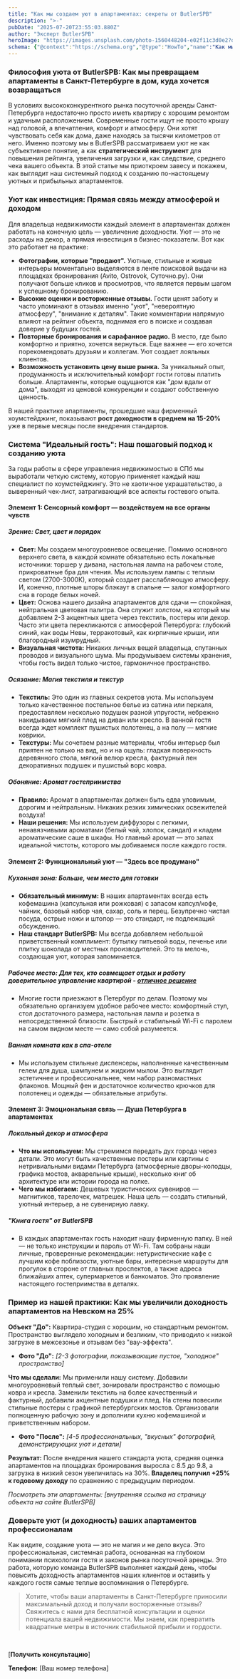 ```yaml
---
title: "Как мы создаем уют в апартаментах: секреты от ButlerSPB"
description: ">-"
pubDate: "2025-07-20T23:55:03.880Z"
author: "Эксперт ButlerSPB"
heroImage: "https://images.unsplash.com/photo-1560448204-e02f11c3d0e2?q=80&w=2070&auto=format&fit=crop"
schema: {"@context":"https://schema.org","@type":"HowTo","name":"Как мы создаем уют в апартаментах: секреты от ButlerSPB","description":">-","image":{"@type":"ImageObject","url":"https://images.unsplash.com/photo-1560448204-e02f11c3d0e2?q=80&w=2070&auto=format&fit=crop"},"aggregateRating":{"@type":"AggregateRating","ratingValue":"4.8","reviewCount":567,"bestRating":"5","worstRating":"1"},"publisher":{"@type":"Organization","name":"Блог ButlerSPB","logo":{"@type":"ImageObject","url":"https://butlerspb-blog.netlify.app/favicon.ico"}},"mainEntityOfPage":{"@type":"WebPage","@id":"https://butlerspb-blog.netlify.app/blog/kak-my-sozdaem-uyut-v-apartamentah/"}}
---
```


### **Философия уюта от ButlerSPB: Как мы превращаем апартаменты в Санкт-Петербурге в дом, куда хочется возвращаться**

В условиях высококонкурентного рынка посуточной аренды Санкт-Петербурга недостаточно просто иметь квартиру с хорошим ремонтом и удачным расположением. Современные гости ищут не просто крышу над головой, а впечатления, комфорт и атмосферу. Они хотят чувствовать себя как дома, даже находясь за тысячи километров от него. Именно поэтому мы в ButlerSPB рассматриваем уют не как субъективное понятие, а как **стратегический инструмент** для повышения рейтинга, увеличения загрузки и, как следствие, среднего чека вашего объекта. В этой статье мы приоткроем завесу и покажем, как выглядит наш системный подход к созданию по-настоящему уютных и прибыльных апартаментов.

### **Уют как инвестиция: Прямая связь между атмосферой и доходом**

Для владельца недвижимости каждый элемент в апартаментах должен работать на конечную цель — увеличение доходности. Уют — это не расходы на декор, а прямая инвестиция в бизнес-показатели. Вот как это работает на практике:

*   **Фотографии, которые "продают".** Уютные, стильные и живые интерьеры моментально выделяются в ленте поисковой выдачи на площадках бронирования (Avito, Ostrovok, Суточно.ру). Они получают больше кликов и просмотров, что является первым шагом к успешному бронированию.
*   **Высокие оценки и восторженные отзывы.** Гости ценят заботу и часто упоминают в отзывах именно "уют", "невероятную атмосферу", "внимание к деталям". Такие комментарии напрямую влияют на рейтинг объекта, поднимая его в поиске и создавая доверие у будущих гостей.
*   **Повторные бронирования и сарафанное радио.** В место, где было комфортно и приятно, хочется вернуться. Еще важнее — его хочется порекомендовать друзьям и коллегам. Уют создает лояльных клиентов.
*   **Возможность установить цену выше рынка.** За уникальный опыт, продуманность и исключительный комфорт гости готовы платить больше. Апартаменты, которые ощущаются как "дом вдали от дома", выходят из ценовой конкуренции и создают собственную ценность.

В нашей практике апартаменты, прошедшие наш фирменный хоумстейджинг, показывают **рост доходности в среднем на 15-20%** уже в первые месяцы после внедрения стандартов.

### **Система "Идеальный гость": Наш пошаговый подход к созданию уюта**

За годы работы в сфере управления недвижимостью в СПб мы выработали четкую систему, которую применяет каждый наш специалист по хоумстейджингу. Это не хаотичное украшательство, а выверенный чек-лист, затрагивающий все аспекты гостевого опыта.

#### **Элемент 1: Сенсорный комфорт — воздействуем на все органы чувств**

##### **Зрение: Свет, цвет и порядок**

*   **Свет:** Мы создаем многоуровневое освещение. Помимо основного верхнего света, в каждой комнате обязательно есть локальные источники: торшер у дивана, настольная лампа на рабочем столе, прикроватные бра для чтения. Мы используем лампы с теплым светом (2700-3000К), который создает расслабляющую атмосферу. И, конечно, плотные шторы блэкаут в спальне — залог комфортного сна в городе белых ночей.
*   **Цвет:** Основа нашего дизайна апартаментов для сдачи — спокойная, нейтральная цветовая палитра. Она служит холстом, на который мы добавляем 2-3 акцентных цвета через текстиль, постеры или декор. Часто эти цвета перекликаются с атмосферой Петербурга: глубокий синий, как воды Невы, терракотовый, как кирпичные крыши, или благородный изумрудный.
*   **Визуальная чистота:** Никаких личных вещей владельца, спутанных проводов и визуального шума. Мы продумываем системы хранения, чтобы гость видел только чистое, гармоничное пространство.

##### **Осязание: Магия текстиля и текстур**

*   **Текстиль:** Это один из главных секретов уюта. Мы используем только качественное постельное белье из сатина или перкаля, предоставляем несколько подушек разной упругости, небрежно накидываем мягкий плед на диван или кресло. В ванной гостя всегда ждет комплект пушистых полотенец, а на полу — мягкие коврики.
*   **Текстуры:** Мы сочетаем разные материалы, чтобы интерьер был приятен не только на вид, но и на ощупь: гладкая поверхность деревянного стола, мягкий велюр кресла, фактурный лен декоративных подушек и пушистый ворс ковра.

##### **Обоняние: Аромат гостеприимства**

*   **Правило:** Аромат в апартаментах должен быть едва уловимым, дорогим и нейтральным. Никаких резких химических освежителей воздуха!
*   **Наши решения:** Мы используем диффузоры с легкими, ненавязчивыми ароматами (белый чай, хлопок, сандал) и кладем ароматические саше в шкафы. Но главный аромат — это запах идеальной чистоты, которого мы добиваемся после каждого гостя.

#### **Элемент 2: Функциональный уют — "Здесь все продумано"**

##### **Кухонная зона: Больше, чем место для готовки**

*   **Обязательный минимум:** В наших апартаментах всегда есть кофемашина (капсульная или рожковая) с запасом капсул/кофе, чайник, базовый набор чая, сахар, соль и перец. Безупречно чистая посуда, острые ножи и штопор — это стандарт, не подлежащий обсуждению.
*   **Наш стандарт ButlerSPB:** Мы всегда добавляем небольшой приветственный комплимент: бутылку питьевой воды, печенье или плитку шоколада от местных производителей. Это та мелочь, создающая уют, которая запоминается.

##### **Рабочее место: Для тех, кто совмещает отдых и работу** доверительное управление квартирой - <a href="https://butlerspb.ru/rent" target="_blank" rel="nofollow">отличное решение</a>

*   Многие гости приезжают в Петербург по делам. Поэтому мы обязательно организуем удобное рабочее место: комфортный стул, стол достаточного размера, настольная лампа и розетка в непосредственной близости. Быстрый и стабильный Wi-Fi с паролем на самом видном месте — само собой разумеется.

##### **Ванная комната как в спа-отеле**

*   Мы используем стильные диспенсеры, наполненные качественным гелем для душа, шампунем и жидким мылом. Это выглядит эстетичнее и профессиональнее, чем набор разномастных флаконов. Мощный фен и достаточное количество крючков для полотенец и одежды — обязательные атрибуты.

#### **Элемент 3: Эмоциональная связь — Душа Петербурга в апартаментах**

##### **Локальный декор и атмосфера**

*   **Что мы используем:** Мы стремимся передать дух города через детали. Это могут быть качественные постеры или картины с нетривиальными видами Петербурга (атмосферные дворы-колодцы, графика мостов, акварельные крыши), несколько книг об архитектуре или истории города на полке.
*   **Чего мы избегаем:** Дешевых туристических сувениров — магнитиков, тарелочек, матрешек. Наша цель — создать стильный, уютный интерьер, а не сувенирную лавку.

##### **"Книга гостя" от ButlerSPB**

*   В каждых апартаментах гость находит нашу фирменную папку. В ней — не только инструкции и пароль от Wi-Fi. Там собраны наши личные, проверенные рекомендации: нетуристические кафе с лучшим кофе поблизости, уютные бары, интересные маршруты для прогулок в стороне от главных проспектов, а также адреса ближайших аптек, супермаркетов и банкоматов. Это проявление настоящего гостеприимства в деталях.

### **Пример из нашей практики: Как мы увеличили доходность апартаментов на Невском на 25%**

**Объект "До":** Квартира-студия с хорошим, но стандартным ремонтом. Пространство выглядело холодным и безликим, что приводило к низкой загрузке в межсезонье и отзывам без "вау-эффекта".

*   **Фото "До":** *[2-3 фотографии, показывающие пустое, "холодное" пространство]*

**Что мы сделали:** Мы применили нашу систему. Добавили многоуровневый теплый свет, зонировали пространство с помощью ковра и кресла. Заменили текстиль на более качественный и фактурный, добавили акцентные подушки и плед. На стены повесили стильные постеры с графикой петербургских мостов. Организовали полноценную рабочую зону и дополнили кухню кофемашиной и приветственным набором.

*   **Фото "После":** *[4-5 профессиональных, "вкусных" фотографий, демонстрирующих уют и детали]*

**Результат:** После внедрения нашего стандарта уюта, средняя оценка апартаментов на площадках бронирования выросла с 8.5 до 9.8, а загрузка в низкий сезон увеличилась на 30%. **Владелец получил +25% к годовому доходу** по сравнению с предыдущим периодом.

*Посмотреть эти апартаменты: [внутренняя ссылка на страницу объекта на сайте ButlerSPB]*

### **Доверьте уют (и доходность) ваших апартаментов профессионалам**

Как видите, создание уюта — это не магия и не дело вкуса. Это профессиональная, системная работа, основанная на глубоком понимании психологии гостя и законов рынка посуточной аренды. Это работа, которую команда ButlerSPB выполняет каждый день, чтобы повысить доходность апартаментов наших клиентов и оставить у каждого гостя самые теплые воспоминания о Петербурге.

> Хотите, чтобы ваши апартаменты в Санкт-Петербурге приносили максимальный доход и получали восторженные отзывы? Свяжитесь с нами для бесплатной консультации и оценки потенциала вашей недвижимости. Мы знаем, как превратить квадратные метры в источник стабильной прибыли и гордости.

<br>

[**Получить консультацию**]

**Телефон:** [Ваш номер телефона]
